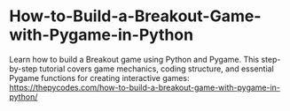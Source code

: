 # How-to-Build-a-Breakout-Game-with-Pygame-in-Python
Learn how to build a Breakout game using Python and Pygame. This step-by-step tutorial covers game mechanics, coding structure, and essential Pygame functions for creating interactive games:
https://thepycodes.com/how-to-build-a-breakout-game-with-pygame-in-python/
